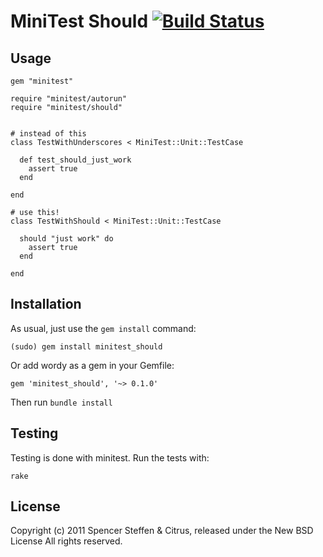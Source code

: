 # MiniTest Should [![Build Status](https://secure.travis-ci.org/citrus/minitest_should.png)](http://travis-ci.org/citrus/minitest_should)


Usage
-----

    gem "minitest"
    
    require "minitest/autorun"
    require "minitest/should"
    
    
    # instead of this
    class TestWithUnderscores < MiniTest::Unit::TestCase
      
      def test_should_just_work
        assert true
      end
      
    end
    
    # use this!
    class TestWithShould < MiniTest::Unit::TestCase
      
      should "just work" do
        assert true
      end
      
    end
    

 
Installation
------------

As usual, just use the `gem install` command:

    (sudo) gem install minitest_should
    
Or add wordy as a gem in your Gemfile:

    gem 'minitest_should', '~> 0.1.0' 

Then run `bundle install`



Testing
-------

Testing is done with minitest. Run the tests with:

    rake
    

License
-------

Copyright (c) 2011 Spencer Steffen & Citrus, released under the New BSD License All rights reserved.
